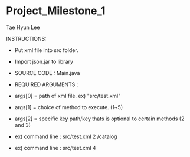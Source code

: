 # Project_Milestone_1
Tae Hyun Lee

INSTRUCTIONS: 
 * Put xml file into src folder.
 * Import json.jar to library
 * SOURCE CODE : Main.java
 * REQUIRED ARGUMENTS : 
 * args[0] = path of xml file. ex) "src/test.xml"
 * args[1] = choice of method to execute. (1~5)
 * args[2] = specific key path/key thats is optional to certain methods (2 and 3)

* ex) command line : src/test.xml 2 /catalog
* ex) command line : src/test.xml 4
